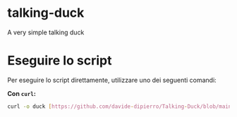 # talking-duck
A very simple talking duck

# Eseguire lo script

Per eseguire lo script direttamente, utilizzare uno dei seguenti comandi:

**Con `curl`:**

```sh
curl -o duck [https://github.com/davide-dipierro/Talking-Duck/blob/main/duck](https://raw.githubusercontent.com/davide-dipierro/Talking-Duck/main/duck) && chmod +x duck && ./duck
